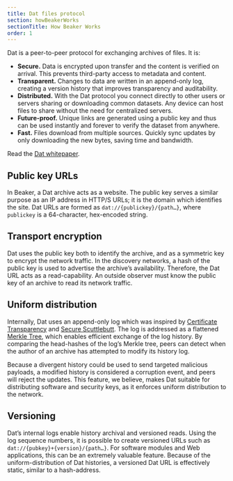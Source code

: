 ```yaml
---
title: Dat files protocol
section: howBeakerWorks
sectionTitle: How Beaker Works
order: 1
---
```


Dat is a peer-to-peer protocol for exchanging archives of files. It is:

- **Secure.** Data is encrypted upon transfer and the content is verified on arrival. This prevents third-party access to metadata and content.
- **Transparent.** Changes to data are written in an append-only log, creating a version history that improves transparency and auditability.
- **Distributed.** With the Dat protocol you connect directly to other users or servers sharing or downloading common datasets. Any device can host files to share without the need for centralized servers.
- **Future-proof.** Unique links are generated using a public key and thus can be used instantly and forever to verify the dataset from anywhere.
- **Fast.** Files download from multiple sources. Quickly sync updates by only downloading the new bytes, saving time and bandwidth.

Read the [Dat whitepaper](https://github.com/datproject/docs/tree/master/papers).

## Public key URLs

In Beaker, a Dat archive acts as a website. The public key serves a similar purpose as an IP address in HTTP/S URLs; it is the domain which identifies the site. Dat URLs are formed as `dat://{publickey}/{path…}`, where `publickey` is a 64-character, hex-encoded string.

## Transport encryption

Dat uses the public key both to identify the archive, and as a symmetric key to encrypt the network traffic. In the discovery networks, a hash of the public key is used to advertise the archive’s availability. Therefore, the Dat URL acts as a read-capability. An outside observer must know the public key of an archive to read its network traffic.

## Uniform distribution

Internally, Dat uses an append-only log which was inspired by [Certificate Transparency](https://www.certificate-transparency.org/) and [Secure Scuttlebutt](https://www.scuttlebutt.nz/). The log is addressed as a flattened [Merkle Tree](https://en.wikipedia.org/wiki/Merkle_tree), which enables efficient exchange of the log history. By comparing the head-hashes of the log’s Merkle tree, peers can detect when the author of an archive has attempted to modify its history log.

Because a divergent history could be used to send targeted malicious payloads, a modified history is considered a corruption event, and peers will reject the updates. This feature, we believe, makes Dat suitable for distributing software and security keys, as it enforces uniform distribution to the network.

## Versioning

Dat’s internal logs enable history archival and versioned reads. Using the log sequence numbers, it is possible to create versioned URLs such as `dat://{pubkey}+{version}/{path…}`. For software modules and Web applications, this can be an extremely valuable feature. Because of the uniform-distribution of Dat histories, a versioned Dat URL is effectively static, similar to a hash-address.